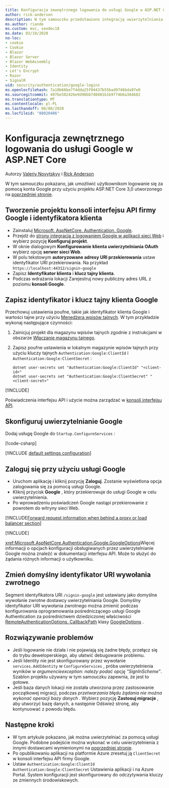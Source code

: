 ```yaml
---
title: Konfiguracja zewnętrznego logowania do usługi Google w ASP.NET Core
author: rick-anderson
description: W tym samouczku przedstawiono integrację uwierzytelniania użytkownika konta Google z istniejącą aplikacją ASP.NET Core.
ms.author: riande
ms.custom: mvc, seodec18
ms.date: 03/19/2020
no-loc:
- cookie
- Cookie
- Blazor
- Blazor Server
- Blazor WebAssembly
- Identity
- Let's Encrypt
- Razor
- SignalR
uid: security/authentication/google-logins
ms.openlocfilehash: 7a10b66be7f4dda25f94437b55bad9746bda97e0
ms.sourcegitcommit: 497be502426e9d90bb7d0401b1b9f74b6a384682
ms.translationtype: MT
ms.contentlocale: pl-PL
ms.lasthandoff: 08/08/2020
ms.locfileid: "88020486"
---
```

# <a name="google-external-login-setup-in-aspnet-core"></a>Konfiguracja zewnętrznego logowania do usługi Google w ASP.NET Core

Autorzy [Valeriy Novytskyy](https://github.com/01binary) i [Rick Anderson](https://twitter.com/RickAndMSFT)

W tym samouczku pokazano, jak umożliwić użytkownikom logowanie się za pomocą konta Google przy użyciu projektu ASP.NET Core 3,0 utworzonego na [poprzedniej stronie](xref:security/authentication/social/index).

## <a name="create-a-google-api-console-project-and-client-id"></a>Tworzenie projektu konsoli interfejsu API firmy Google i identyfikatora klienta

* Zainstaluj [Microsoft. AspNetCore. Authentication. Google](https://www.nuget.org/packages/Microsoft.AspNetCore.Authentication.Google).
* Przejdź do [strony integracja z logowaniem Google w aplikacji sieci Web](https://developers.google.com/identity/sign-in/web/sign-in) i wybierz pozycję **Konfiguruj projekt**.
* W oknie dialogowym **Konfigurowanie klienta uwierzytelniania OAuth** wybierz opcję **serwer sieci Web**.
* W polu tekstowym **autoryzowane adresy URI przekierowania** ustaw identyfikator URI przekierowania. Na przykład `https://localhost:44312/signin-google`
* Zapisz **Identyfikator klienta** i **klucz tajny klienta**.
* Podczas wdrażania lokacji Zarejestruj nowy publiczny adres URL z poziomu **konsoli Google**.

## <a name="store-the-google-client-id-and-secret"></a>Zapisz identyfikator i klucz tajny klienta Google

Przechowuj ustawienia poufne, takie jak identyfikator klienta Google i wartości tajne przy użyciu [Menedżera wpisów tajnych](xref:security/app-secrets). W tym przykładzie wykonaj następujące czynności:

1. Zainicjuj projekt dla magazynu wpisów tajnych zgodnie z instrukcjami w obszarze [Włączanie magazynu tajnego](xref:security/app-secrets#enable-secret-storage).
1. Zapisz poufne ustawienia w lokalnym magazynie wpisów tajnych przy użyciu kluczy tajnych `Authentication:Google:ClientId` i `Authentication:Google:ClientSecret` :

    ```dotnetcli
    dotnet user-secrets set "Authentication:Google:ClientId" "<client-id>"
    dotnet user-secrets set "Authentication:Google:ClientSecret" "<client-secret>"
    ```

[!INCLUDE[](~/includes/environmentVarableColon.md)]

Poświadczenia interfejsu API i użycie można zarządzać w [konsoli interfejsu API](https://console.developers.google.com/apis/dashboard).

## <a name="configure-google-authentication"></a>Skonfiguruj uwierzytelnianie Google

Dodaj usługę Google do `Startup.ConfigureServices` :

[!code-csharp[](~/security/authentication/social/social-code/3.x/StartupGoogle3x.cs?highlight=11-19)]

[!INCLUDE [default settings configuration](includes/default-settings2-2.md)]

## <a name="sign-in-with-google"></a>Zaloguj się przy użyciu usługi Google

* Uruchom aplikację i kliknij pozycję **Zaloguj**. Zostanie wyświetlona opcja zalogowania się za pomocą usługi Google.
* Kliknij przycisk **Google** , który przekierowuje do usługi Google w celu uwierzytelnienia.
* Po wprowadzeniu poświadczeń Google nastąpi przekierowanie z powrotem do witryny sieci Web.

[!INCLUDE[Forward request information when behind a proxy or load balancer section](includes/forwarded-headers-middleware.md)]

[!INCLUDE[](includes/chain-auth-providers.md)]

<xref:Microsoft.AspNetCore.Authentication.Google.GoogleOptions>Więcej informacji o opcjach konfiguracji obsługiwanych przez uwierzytelnianie Google można znaleźć w dokumentacji interfejsu API. Może to służyć do żądania różnych informacji o użytkowniku.

## <a name="change-the-default-callback-uri"></a>Zmień domyślny identyfikator URI wywołania zwrotnego

Segment identyfikatora URI `/signin-google` jest ustawiany jako domyślne wywołanie zwrotne dostawcy uwierzytelniania Google. Domyślny identyfikator URI wywołania zwrotnego można zmienić podczas konfigurowania oprogramowania pośredniczącego usługi Google Authentication za pośrednictwem dziedziczonej właściwości [RemoteAuthenticationOptions. CallbackPath](/dotnet/api/microsoft.aspnetcore.authentication.remoteauthenticationoptions.callbackpath) klasy [GoogleOptions](/dotnet/api/microsoft.aspnetcore.authentication.google.googleoptions) .

## <a name="troubleshooting"></a>Rozwiązywanie problemów

* Jeśli logowanie nie działa i nie pojawiają się żadne błędy, przełącz się do trybu deweloperskiego, aby ułatwić debugowanie problemu.
* Jeśli Identity nie jest skonfigurowany przez wywołanie `services.AddIdentity` w `ConfigureServices` , próba uwierzytelnienia wyników w *argumencieexception: należy podać opcję "SignInScheme"*. Szablon projektu używany w tym samouczku zapewnia, że jest to gotowe.
* Jeśli baza danych lokacji nie została utworzona przez zastosowanie początkowej migracji, podczas *przetwarzania błędu żądania nie można wykonać operacji bazy danych* . Wybierz pozycję **Zastosuj migracje** , aby utworzyć bazę danych, a następnie Odśwież stronę, aby kontynuować z powodu błędu.

## <a name="next-steps"></a>Następne kroki

* W tym artykule pokazano, jak można uwierzytelniać za pomocą usługi Google. Podobne podejście można wykonać w celu uwierzytelnienia z innymi dostawcami wymienionymi na [poprzedniej stronie](xref:security/authentication/social/index).
* Po opublikowaniu aplikacji na platformie Azure zresetuj ją `ClientSecret` w konsoli interfejsu API firmy Google.
* Ustaw `Authentication:Google:ClientId` `Authentication:Google:ClientSecret` Ustawienia aplikacji i na Azure Portal. System konfiguracji jest skonfigurowany do odczytywania kluczy ze zmiennych środowiskowych.
